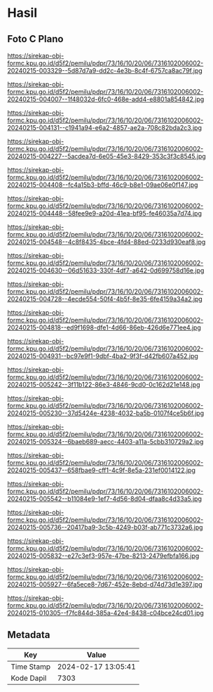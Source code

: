 # Hasil

## Foto C Plano

https://sirekap-obj-formc.kpu.go.id/d5f2/pemilu/pdpr/73/16/10/20/06/7316102006002-20240215-003329--5d87d7a9-dd2c-4e3b-8c4f-6757ca8ac79f.jpg

https://sirekap-obj-formc.kpu.go.id/d5f2/pemilu/pdpr/73/16/10/20/06/7316102006002-20240215-004007--1f48032d-6fc0-468e-add4-e8801a854842.jpg

https://sirekap-obj-formc.kpu.go.id/d5f2/pemilu/pdpr/73/16/10/20/06/7316102006002-20240215-004131--c1941a94-e6a2-4857-ae2a-708c82bda2c3.jpg

https://sirekap-obj-formc.kpu.go.id/d5f2/pemilu/pdpr/73/16/10/20/06/7316102006002-20240215-004227--5acdea7d-6e05-45e3-8429-353c3f3c8545.jpg

https://sirekap-obj-formc.kpu.go.id/d5f2/pemilu/pdpr/73/16/10/20/06/7316102006002-20240215-004408--fc4a15b3-bffd-46c9-b8e1-09ae06e0f147.jpg

https://sirekap-obj-formc.kpu.go.id/d5f2/pemilu/pdpr/73/16/10/20/06/7316102006002-20240215-004448--58fee9e9-a20d-41ea-bf95-fe46035a7d74.jpg

https://sirekap-obj-formc.kpu.go.id/d5f2/pemilu/pdpr/73/16/10/20/06/7316102006002-20240215-004548--4c8f8435-4bce-4fd4-88ed-0233d930eaf8.jpg

https://sirekap-obj-formc.kpu.go.id/d5f2/pemilu/pdpr/73/16/10/20/06/7316102006002-20240215-004630--06d51633-330f-4df7-a642-0d699758d16e.jpg

https://sirekap-obj-formc.kpu.go.id/d5f2/pemilu/pdpr/73/16/10/20/06/7316102006002-20240215-004728--4ecde554-50f4-4b5f-8e35-6fe4159a34a2.jpg

https://sirekap-obj-formc.kpu.go.id/d5f2/pemilu/pdpr/73/16/10/20/06/7316102006002-20240215-004818--ed9f1698-dfe1-4d66-86eb-426d6e771ee4.jpg

https://sirekap-obj-formc.kpu.go.id/d5f2/pemilu/pdpr/73/16/10/20/06/7316102006002-20240215-004931--bc97e9f1-9dbf-4ba2-9f3f-d42fb607a452.jpg

https://sirekap-obj-formc.kpu.go.id/d5f2/pemilu/pdpr/73/16/10/20/06/7316102006002-20240215-005242--3f11b122-86e3-4846-9cd0-0c162d21e148.jpg

https://sirekap-obj-formc.kpu.go.id/d5f2/pemilu/pdpr/73/16/10/20/06/7316102006002-20240215-005230--37d5424e-4238-4032-ba5b-0107f4ce5b6f.jpg

https://sirekap-obj-formc.kpu.go.id/d5f2/pemilu/pdpr/73/16/10/20/06/7316102006002-20240215-005324--6baeb689-aecc-4403-a11a-5cbb310729a2.jpg

https://sirekap-obj-formc.kpu.go.id/d5f2/pemilu/pdpr/73/16/10/20/06/7316102006002-20240215-005437--658fbae9-cff1-4c9f-8e5a-231ef0014122.jpg

https://sirekap-obj-formc.kpu.go.id/d5f2/pemilu/pdpr/73/16/10/20/06/7316102006002-20240215-005542--b11084e9-1ef7-4d56-8d04-dfaa8c4d33a5.jpg

https://sirekap-obj-formc.kpu.go.id/d5f2/pemilu/pdpr/73/16/10/20/06/7316102006002-20240215-005736--20417ba9-3c5b-4249-b03f-ab771c3732a6.jpg

https://sirekap-obj-formc.kpu.go.id/d5f2/pemilu/pdpr/73/16/10/20/06/7316102006002-20240215-005832--e27c3ef3-957e-47be-8213-2479efbfa166.jpg

https://sirekap-obj-formc.kpu.go.id/d5f2/pemilu/pdpr/73/16/10/20/06/7316102006002-20240215-005927--6fa5ece8-7d67-452e-8ebd-d74d73d1e397.jpg

https://sirekap-obj-formc.kpu.go.id/d5f2/pemilu/pdpr/73/16/10/20/06/7316102006002-20240215-010305--f7fc844d-385a-42e4-8438-c04bce24cd01.jpg


## Metadata

| Key        | Value               |
| ---------- | ------------------- |
| Time Stamp | 2024-02-17 13:05:41 |
| Kode Dapil | 7303                |



